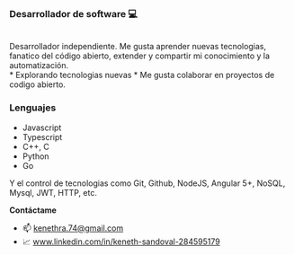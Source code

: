 ### Desarrollador de software 💻
<br>
Desarrollador independiente. Me gusta aprender nuevas tecnologias, fanatico del código abierto, extender y compartir mi conocimiento y la automatización.
<br>
* Explorando tecnologias nuevas
* Me gusta colaborar en proyectos de codigo abierto.

### Lenguajes
* Javascript
* Typescript
* C++, C
* Python
* Go

Y el control de tecnologias como Git, Github, NodeJS, Angular 5+, NoSQL, Mysql, JWT, HTTP, etc.

**Contáctame**
* 📫 kenethra.74@gmail.com
* 📈 www.linkedin.com/in/keneth-sandoval-284595179

